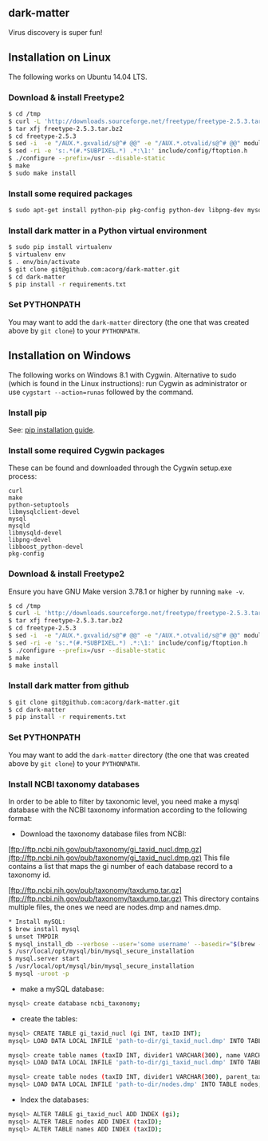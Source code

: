 ## dark-matter

Virus discovery is super fun!

## Installation on Linux

The following works on Ubuntu 14.04 LTS.

### Download & install Freetype2

```sh
$ cd /tmp
$ curl -L 'http://downloads.sourceforge.net/freetype/freetype-2.5.3.tar.bz2' > freetype-2.5.3.tar.bz2
$ tar xfj freetype-2.5.3.tar.bz2
$ cd freetype-2.5.3
$ sed -i  -e "/AUX.*.gxvalid/s@^# @@" -e "/AUX.*.otvalid/s@^# @@" modules.cfg
$ sed -ri -e 's:.*(#.*SUBPIXEL.*) .*:\1:' include/config/ftoption.h
$ ./configure --prefix=/usr --disable-static
$ make
$ sudo make install
```

### Install some required packages

```sh
$ sudo apt-get install python-pip pkg-config python-dev libpng-dev mysql-server libmysqlclient-dev
```

### Install dark matter in a Python virtual environment

```sh
$ sudo pip install virtualenv
$ virtualenv env
$ . env/bin/activate
$ git clone git@github.com:acorg/dark-matter.git
$ cd dark-matter
$ pip install -r requirements.txt
```

### Set PYTHONPATH

You may want to add the `dark-matter` directory (the one that was created
above by `git clone`) to your `PYTHONPATH`.


## Installation on Windows

The following works on Windows 8.1 with Cygwin. Alternative to sudo (which is found in the Linux instructions): run Cygwin as administrator or use `cygstart --action=runas` followed by the command.

### Install pip

See: [pip installation guide](http://pip.readthedocs.org/en/latest/installing.html).

### Install some required Cygwin packages

These can be found and downloaded through the Cygwin setup.exe process:
```
curl
make
python-setuptools
libmysqlclient-devel
mysql
mysqld
libmysqld-devel
libpng-devel
libboost_python-devel
pkg-config
```

### Download & install Freetype2

Ensure you have GNU Make version 3.78.1 or higher by running `make -v`.

```sh
$ cd /tmp
$ curl -L 'http://downloads.sourceforge.net/freetype/freetype-2.5.3.tar.bz2' > freetype-2.5.3.tar.bz2
$ tar xfj freetype-2.5.3.tar.bz2
$ cd freetype-2.5.3
$ sed -i  -e "/AUX.*.gxvalid/s@^# @@" -e "/AUX.*.otvalid/s@^# @@" modules.cfg
$ sed -ri -e 's:.*(#.*SUBPIXEL.*) .*:\1:' include/config/ftoption.h
$ ./configure --prefix=/usr --disable-static
$ make
$ make install
```

### Install dark matter from github

```sh
$ git clone git@github.com:acorg/dark-matter.git
$ cd dark-matter
$ pip install -r requirements.txt
```

### Set PYTHONPATH

You may want to add the `dark-matter` directory (the one that was created
above by `git clone`) to your `PYTHONPATH`.



### Install NCBI taxonomy databases

In order to be able to filter by taxonomic level, you need make a mysql database
with the NCBI taxonomy information according to the following format:

* Download the taxonomy database files from NCBI:

[ftp://ftp.ncbi.nih.gov/pub/taxonomy/gi_taxid_nucl.dmp.gz](ftp://ftp.ncbi.nih.gov/pub/taxonomy/gi_taxid_nucl.dmp.gz)
This file contains a list that maps the gi number of each database record to a taxonomy id.

[ftp://ftp.ncbi.nih.gov/pub/taxonomy/taxdump.tar.gz](ftp://ftp.ncbi.nih.gov/pub/taxonomy/taxdump.tar.gz)
This directory contains multiple files, the ones we need are nodes.dmp and names.dmp.

```sh
* Install mySQL:
$ brew install mysql
$ unset TMPDIR
$ mysql_install_db --verbose --user='some username' --basedir="$(brew --prefix mysql)" --datadir=/usr/local/var/mysql --tmpdir=/tmp
$ /usr/local/opt/mysql/bin/mysql_secure_installation
$ mysql.server start
$ /usr/local/opt/mysql/bin/mysql_secure_installation
$ mysql -uroot -p
```

* make a mySQL database:
```sh
mysql> create database ncbi_taxonomy;
```

* create the tables:
```sh
mysql> CREATE TABLE gi_taxid_nucl (gi INT, taxID INT);
mysql> LOAD DATA LOCAL INFILE 'path-to-dir/gi_taxid_nucl.dmp' INTO TABLE gi_taxid_nucl;

mysql> create table names (taxID INT, divider1 VARCHAR(300), name VARCHAR(300), divider2 VARCHAR(300), unique_name VARCHAR(300), divider3 VARCHAR(300), name_class VARCHAR(300));
mysql> LOAD DATA LOCAL INFILE 'path-to-dir/gi_taxid_nucl.dmp' INTO TABLE names;

mysql> create table nodes (taxID INT, divider1 VARCHAR(300), parent_taxID INT, divider2 VARCHAR(300), rank VARCHAR(300));
mysql> LOAD DATA LOCAL INFILE 'path-to-dir/nodes.dmp' INTO TABLE nodes;
```

* Index the databases:
```sh
mysql> ALTER TABLE gi_taxid_nucl ADD INDEX (gi);
mysql> ALTER TABLE nodes ADD INDEX (taxID);
mysql> ALTER TABLE names ADD INDEX (taxID);
```


